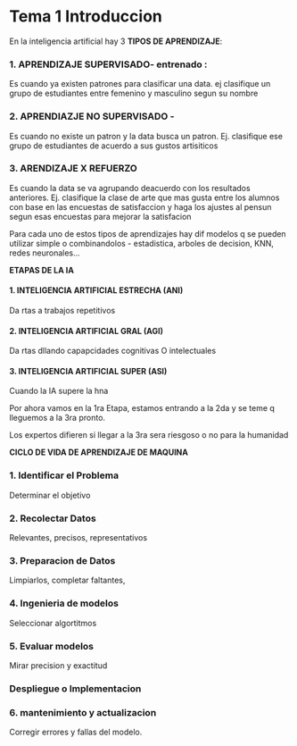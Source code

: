 # Tema 1 Introduccion
En la inteligencia artificial hay 3 **TIPOS DE APRENDIZAJE**: 

### 1. APRENDIZAJE SUPERVISADO- entrenado :  
Es cuando ya existen patrones para clasificar una data. ej clasifique un grupo de estudiantes entre femenino y masculino segun su nombre
### 2. APRENDIAZJE NO SUPERVISADO - 
 Es cuando no existe un patron y la data busca un patron. Ej. clasifique ese grupo de estudiantes de acuerdo a sus gustos artisiticos
 ### 3. ARENDIZAJE X REFUERZO 
Es cuando la data se va agrupando deacuerdo con los resultados anteriores. Ej. clasifique la clase de arte que mas gusta entre los alumnos con base en las encuestas de satisfaccion y haga los ajustes al pensun segun esas encuestas para mejorar la satisfacion

Para cada uno de estos tipos de aprendizajes hay dif modelos q se pueden utilizar simple o combinandolos - estadistica, arboles de decision, KNN, redes neuronales...

**ETAPAS DE LA IA**

#### 1. INTELIGENCIA ARTIFICIAL ESTRECHA (ANI)
Da rtas a trabajos repetitivos
#### 2. INTELIGENCIA ARTIFICIAL GRAL (AGI)
Da rtas dllando capapcidades cognitivas O intelectuales
#### 3. INTELIGENCIA ARTIFICIAL SUPER (ASI)
Cuando la IA supere la hna

Por ahora vamos en la 1ra Etapa, estamos entrando a la 2da y se teme q lleguemos a la 3ra pronto.

Los expertos difieren si llegar a la 3ra sera riesgoso o no para la humanidad

**CICLO DE VIDA DE APRENDIZAJE DE MAQUINA**

### 1. Identificar el Problema 
Determinar el objetivo
### 2. Recolectar Datos
Relevantes, precisos, representativos
### 3. Preparacion de Datos
Limpiarlos, completar faltantes, 
### 4. Ingenieria de modelos
Seleccionar algortitmos

### 5. Evaluar modelos
Mirar precision y exactitud
### Despliegue o Implementacion

### 6. mantenimiento y actualizacion
Corregir errores y fallas del modelo.